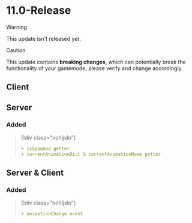 # 11.0-Release

> [!WARNING]
> This update isn't released yet.

> [!CAUTION]
> This update contains **breaking changes**, which can potentially break the functionality of your gamemode, please verify and change accordingly.

## Client

<!-- ### Added

> [!div class="nohljsln"]
> ```yaml
> - windowFocusChange Event
> ``` -->

<!-- ### Fixed

> [!div class="nohljsln"]
> ```yaml

> ``` -->

## Server

### Added

> [!div class="nohljsln"]
> ```yaml
> - isSpawned getter
> - currentAnimationDict & currentAnimationName getter
> ```

<!-- ### Fixed

> [!div class="nohljsln"]
> ```yaml
> - blip rotation setter
> ``` -->

## Server & Client

### Added

> [!div class="nohljsln"]
> ```yaml
> - animationChange event
> ```